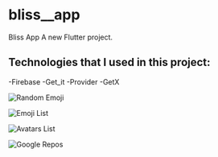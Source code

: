 # bliss__app
 Bliss App
 A new Flutter project.
 
 ##  Technologies that I used in this project:
 
 -Firebase 
 -Get_it
 -Provider
 -GetX
 
![Random Emoji](demo/random_emoji.gif)
 
![Emoji List](demo/emoji_list.gif)

![Avatars List](demo/avatars_list.gif)

![Google Repos](demo/google_repos.gif)

 
